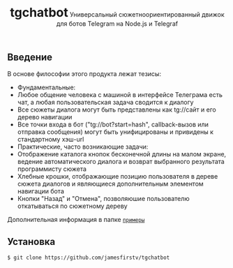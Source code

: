 <header>
<h1 style="display: inline">tgchatbot</h1>
Универсальный сюжетноориентированный движок для ботов Telegram на Node.js и Telegraf
</header>

## Введение

В основе философии этого продукта лежат тезисы:
- Фундаментальные:
 - Любое общение человека с машиной в интерфейсе Телеграма есть чат, а любая пользовательская задача сводится к диалогу
 - Все сюжеты диалога могут быть представлены как tg://сайт и его дерево навигации
 - Все точки входа в бот ("tg://bot?start=hash", callback-вызов или отправка сообщения) могут быть унифицированы и привидены к стандартному хэш-url
- Практические, часто возникающие задачи:
 - Отображение каталога кнопок бесконечной длины на малом экране, ведение автоматического диалога и возврат выбранного результата программисту сюжета
 - Хлебные крошки, отображающие позицию пользователя в дереве сюжета диалогов и являющиеся дополнительным элементом навигации бота
 - Кнопки "Назад" и "Отмена", позволяюшие пользователю откатываться по сюжетному дереву

Дополнительная информация в папке [`примеры`](https://github.com/jamesfirstv/tgchatbot/examples)

## Установка

```shellscript
$ git clone https://github.com/jamesfirstv/tgchatbot
```
